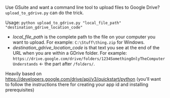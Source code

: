 Use GSuite and want a command line tool to upload files to Google Drive? `upload_to_gdrive.py` can do the trick.

Usage:
`python upload_to_gdrive.py "local_file_path" "destination_gdrive_location_code"`
* _local_file_path_ is the complete path to the file on your computer you want to upload. For example: `C:\Stuff\thing.zip` for Windows.
* _destination_gdrive_location_code_ is that text you see at the end of the URL when you are within a GDrive folder. For example: `https://drive.google.com/drive/folders/1234SomethingOnlyTheComputerUnderstands` <- the part after `/folders/`.

Heavily based on https://developers.google.com/drive/api/v3/quickstart/python (you'll want to follow the instructions there for creating your app id and installing prerequisites)
